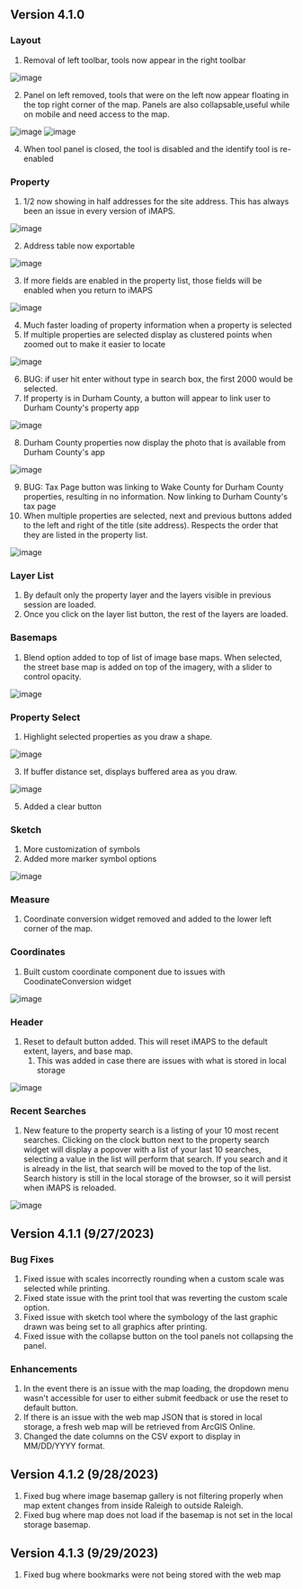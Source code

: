 ## Version 4.1.0
### Layout
1. Removal of left toolbar, tools now appear in the right toolbar 

![image](https://github.com/CORaleigh/imaps/assets/6587288/d04deeaa-7eeb-46d8-9b6d-1c9c8d908740)

2. Panel on left removed, tools that were on the left now appear floating in the top right corner of the map. Panels are also collapsable,useful while on mobile and need access to the map.

![image](https://github.com/CORaleigh/imaps/assets/6587288/00011322-c756-479c-a988-aea49dfd3dd1)
![image](https://github.com/CORaleigh/imaps/assets/6587288/c94c86d4-ee8d-4789-a7d0-b35f6607e9df)

4. When tool panel is closed, the tool is disabled and the identify tool is re-enabled

### Property
1. 1/2 now showing in half addresses for the site address.  This has always been an issue in every version of iMAPS.  

![image](https://github.com/CORaleigh/imaps/assets/6587288/a38f2db2-58a4-453d-b858-1447cf1714a3)

2. Address table now exportable

![image](https://github.com/CORaleigh/imaps/assets/6587288/5e4773c3-210d-4ea3-a55b-6ab459f735e3)

3. If more fields are enabled in the property list, those fields will be enabled when you return to iMAPS

![image](https://github.com/CORaleigh/imaps/assets/6587288/994d4633-ee92-4e49-97e4-9877972c6a73)

4. Much faster loading of property information when a property is selected
5. If multiple properties are selected display as clustered points when zoomed out to make it easier to locate

![image](https://github.com/CORaleigh/imaps/assets/6587288/b7793404-03d1-4840-bf1c-10c472c1c108)

6. BUG: if user hit enter without type in search box, the first 2000 would be selected.
7. If property is in Durham County, a button will appear to link user to Durham County's property app

![image](https://github.com/CORaleigh/imaps/assets/6587288/7e4fbaa3-9999-4269-8161-cd25e01a95b1)

8. Durham County properties now display the photo that is available from Durham County's app

![image](https://github.com/CORaleigh/imaps/assets/6587288/13617897-1d60-4dbf-a5d2-8d73c1aad5af)

9. BUG: Tax Page button was linking to Wake County for Durham County properties, resulting in no information.  Now linking to Durham County's tax page 
10. When multiple properties are selected, next and previous buttons added to the left and right of the title (site address).  Respects the order that they are listed in the property list.

![image](https://github.com/CORaleigh/imaps/assets/6587288/d2a7ab20-5ff2-4140-89b9-482d459b1fb3)

### Layer List
1. By default only the property layer and the layers visible in previous session are loaded.
2. Once you click on the layer list button, the rest of the layers are loaded.

### Basemaps
1. Blend option added to top of list of image base maps.  When selected, the street base map is added on top of the imagery, with a slider to control opacity.

![image](https://github.com/CORaleigh/imaps/assets/6587288/a86ee8ee-3778-4651-a8af-ae52b56d4966)

### Property Select
1. Highlight selected properties as you draw a shape.

![image](https://github.com/CORaleigh/imaps/assets/6587288/87959ce3-3009-4182-accd-f6dcf122f44e)

3. If buffer distance set, displays buffered area as you draw.

![image](https://github.com/CORaleigh/imaps/assets/6587288/9c20b4e2-58bd-4217-8e99-397f39fa0f75)

5. Added a clear button

### Sketch
1. More customization of symbols
2. Added more marker symbol options

![image](https://github.com/CORaleigh/imaps/assets/6587288/e477cdd2-4324-4330-88de-67bff1d0ac88)

### Measure
1. Coordinate conversion widget removed and  added to the lower left corner of the map.

### Coordinates
1. Built custom coordinate component due to issues with CoodinateConversion widget

![image](https://github.com/CORaleigh/imaps/assets/6587288/0a769459-e373-491c-8775-f7695da80c8c)

### Header
1. Reset to default button added.  This will reset iMAPS to the default extent, layers, and base  map.
   1. This was added in case there are issues with what is stored in local storage

![image](https://github.com/CORaleigh/imaps/assets/6587288/a2f2f6bc-8f7a-46cb-832f-495c6c720f4f)

### Recent Searches
1. New feature to the property search is a listing of your 10 most recent searches.  Clicking on the clock button next to the property search widget will display a popover with a list of your last 10 searches, selecting a value in the list will perform that search.  If you search and it is already in the list, that search will be moved to the top of the list.  Search history is still in the local storage of the browser, so it will persist when iMAPS is reloaded.

![image](https://github.com/CORaleigh/imaps/assets/6587288/625ce64a-9d6f-415b-b2a8-2acf7e4c1dff)

## Version 4.1.1 (9/27/2023)
### Bug Fixes
1. Fixed issue with scales incorrectly rounding when a custom scale was selected while printing.
2. Fixed state issue with the print tool that was reverting the custom scale option.
3. Fixed issue with sketch tool where the symbology of the last graphic drawn was being set to all graphics after printing.
4. Fixed issue with the collapse button on the tool panels not collapsing the panel.

### Enhancements
1. In the event there is an issue with the map loading, the dropdown menu wasn't accessible for user to either submit feedback or use the reset to default button.
2. If there is an issue with the web map JSON that is stored in local storage, a fresh web map will be retrieved from ArcGIS Online.
3. Changed the date columns on the CSV export to display in MM/DD/YYYY format.

## Version 4.1.2 (9/28/2023)
1. Fixed bug where image basemap gallery is not filtering properly when map extent changes from inside Raleigh to outside Raleigh.
2. Fixed bug where map does not load if the basemap is not set in the local storage basemap.

## Version 4.1.3 (9/29/2023)
1. Fixed bug where bookmarks were not being stored with the web map